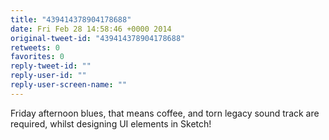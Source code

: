 ```yaml
---
title: "439414378904178688"
date: Fri Feb 28 14:58:46 +0000 2014
original-tweet-id: "439414378904178688"
retweets: 0
favorites: 0
reply-tweet-id: ""
reply-user-id: ""
reply-user-screen-name: ""
---
```

Friday afternoon blues, that means coffee, and torn legacy sound track are required, whilst designing UI elements in Sketch!
